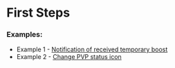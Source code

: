 # First Steps

### Examples:
- Example 1 - [Notification of received temporary boost](001)
- Example 2 - [Change PVP status icon](002)
